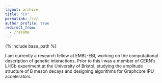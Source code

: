 ```yaml
---
layout: archive
title: "CV"
permalink: /cv/
author_profile: true
redirect_from:
  - /resume
---
```


{% include base_path %}

I am currently a research fellow at EMBL-EBI, working on the computational description of genetic interactions. Prior to this I was a member of CERN's LHCb experiment at the University of Bristol, studying the amplitude structure of B meson decays and designing algorithms for Graphcore IPU accelerators.

